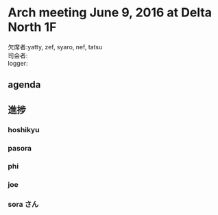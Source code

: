 # Arch meeting June 9, 2016 at Delta North 1F

欠席者:yatty, zef, syaro, nef, tatsu  
司会者:  
logger:  

agenda
-----
## 進捗
### hoshikyu
### pasora
### phi
### joe

### sora さん
